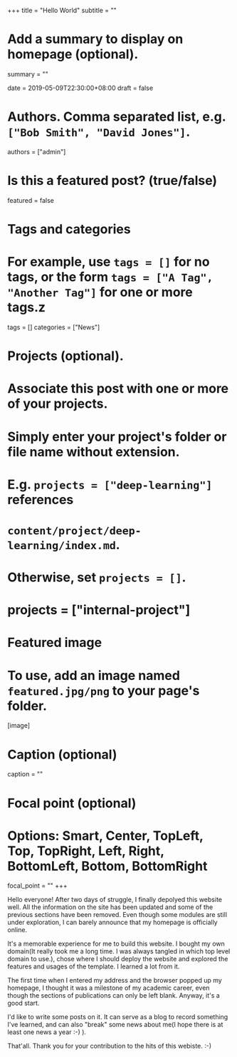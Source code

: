 +++
title = "Hello World"
subtitle = ""

# Add a summary to display on homepage (optional).
summary = ""

date = 2019-05-09T22:30:00+08:00
draft = false

# Authors. Comma separated list, e.g. `["Bob Smith", "David Jones"]`.
authors = ["admin"]

# Is this a featured post? (true/false)
featured = false

# Tags and categories
# For example, use `tags = []` for no tags, or the form `tags = ["A Tag", "Another Tag"]` for one or more tags.z
tags = []
categories = ["News"]

# Projects (optional).
#   Associate this post with one or more of your projects.
#   Simply enter your project's folder or file name without extension.
#   E.g. `projects = ["deep-learning"]` references 
#   `content/project/deep-learning/index.md`.
#   Otherwise, set `projects = []`.
# projects = ["internal-project"]

# Featured image
# To use, add an image named `featured.jpg/png` to your page's folder. 
[image]
  # Caption (optional)
  caption = ""

  # Focal point (optional)
  # Options: Smart, Center, TopLeft, Top, TopRight, Left, Right, BottomLeft, Bottom, BottomRight
  focal_point = ""
+++

Hello everyone! After two days of struggle, I finally depolyed this website well. All the information on the site has been updated and some of the previous sections have been removed. Even though some modules are still under exploration, I can barely announce that my homepage is officially online.

It's a memorable experience for me to build this website. I bought my own domain(It really took me a long time. I was always tangled in which top level domain to use.), chose where I should deploy the website and explored the features and usages of the template. I learned a lot from it.

The first time when I entered my address and the browser popped up my homepage, I thought it was a milestone of my academic career, even though the sections of publications can only be left blank. Anyway, it's a good start.

I'd like to write some posts on it. It can serve as a blog to record something I've learned, and can also "break" some news about me(I hope there is at least one news a year :-) ).

That'all. Thank you for your contribution to the hits of this webiste. :-)
